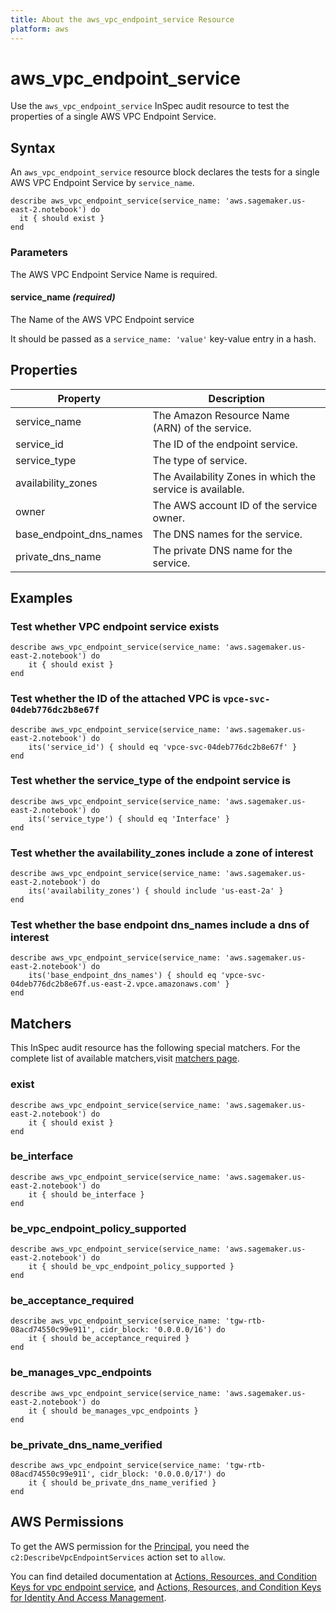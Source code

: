 ```yaml
---
title: About the aws_vpc_endpoint_service Resource
platform: aws
---
```


# aws_vpc_endpoint_service

Use the `aws_vpc_endpoint_service` InSpec audit resource to test the properties of a single AWS VPC Endpoint Service.

## Syntax

An `aws_vpc_endpoint_service` resource block declares the tests for a single AWS VPC Endpoint Service by `service_name`.

    describe aws_vpc_endpoint_service(service_name: 'aws.sagemaker.us-east-2.notebook') do
      it { should exist }
    end

### Parameters

The AWS VPC Endpoint Service Name is required.

#### service\_name _(required)_

The Name of the AWS VPC Endpoint service

It should be passed as a `service_name: 'value'` key-value entry in a hash.

## Properties

|Property            | Description                                               |
| ---                | ---                                                       |
| service_name       | The Amazon Resource Name (ARN) of the service.            |
| service_id         | The ID of the endpoint service.                           |
| service_type       | The type of service.                                      |
| availability_zones | The Availability Zones in which the service is available. |
| owner              | The AWS account ID of the service owner.                  |
| base_endpoint_dns_names| The DNS names for the service.                        |
| private_dns_name   | The private DNS name for the service.                     |

## Examples

### Test whether VPC endpoint service exists

    describe aws_vpc_endpoint_service(service_name: 'aws.sagemaker.us-east-2.notebook') do
        it { should exist }
    end

### Test whether the ID of the attached VPC is `vpce-svc-04deb776dc2b8e67f`

    describe aws_vpc_endpoint_service(service_name: 'aws.sagemaker.us-east-2.notebook') do
        its('service_id') { should eq 'vpce-svc-04deb776dc2b8e67f' }
    end

### Test whether the service_type of the endpoint service is 

    describe aws_vpc_endpoint_service(service_name: 'aws.sagemaker.us-east-2.notebook') do
        its('service_type') { should eq 'Interface' }
    end

### Test whether the availability_zones include a zone of interest

    describe aws_vpc_endpoint_service(service_name: 'aws.sagemaker.us-east-2.notebook') do
        its('availability_zones') { should include 'us-east-2a' }
    end

### Test whether the base endpoint dns_names include a dns of interest

    describe aws_vpc_endpoint_service(service_name: 'aws.sagemaker.us-east-2.notebook') do
        its('base_endpoint_dns_names') { should eq 'vpce-svc-04deb776dc2b8e67f.us-east-2.vpce.amazonaws.com' }
    end

## Matchers

This InSpec audit resource has the following special matchers. For the complete list of available matchers,visit [matchers page](https://www.inspec.io/docs/reference/matchers/).

### exist

    describe aws_vpc_endpoint_service(service_name: 'aws.sagemaker.us-east-2.notebook') do
        it { should exist }
    end

### be_interface

    describe aws_vpc_endpoint_service(service_name: 'aws.sagemaker.us-east-2.notebook') do
        it { should be_interface }
    end

### be_vpc_endpoint_policy_supported

    describe aws_vpc_endpoint_service(service_name: 'aws.sagemaker.us-east-2.notebook') do
        it { should be_vpc_endpoint_policy_supported }
    end

### be_acceptance_required

    describe aws_vpc_endpoint_service(service_name: 'tgw-rtb-08acd74550c99e911', cidr_block: '0.0.0.0/16') do
        it { should be_acceptance_required }
    end

### be_manages_vpc_endpoints

    describe aws_vpc_endpoint_service(service_name: 'aws.sagemaker.us-east-2.notebook') do
        it { should be_manages_vpc_endpoints }
    end

### be_private_dns_name_verified

    describe aws_vpc_endpoint_service(service_name: 'tgw-rtb-08acd74550c99e911', cidr_block: '0.0.0.0/17') do
        it { should be_private_dns_name_verified }
    end

## AWS Permissions

To get the AWS permission for the [Principal](https://docs.aws.amazon.com/IAM/latest/UserGuide/intro-structure.html#intro-structure-principal), you need the `c2:DescribeVpcEndpointServices` action set to `allow`.

You can find detailed documentation at [Actions, Resources, and Condition Keys for vpc endpoint service](https://docs.amazonaws.cn/en_us/vpc/latest/userguide/vpc-policy-examples.html), and [Actions, Resources, and Condition Keys for Identity And Access Management](https://docs.aws.amazon.com/IAM/latest/UserGuide/list_identityandaccessmanagement.html).
